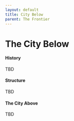 ```yaml
---
layout: default
title: City Below
parent: The Frontier
---
```


# The City Below

#### History

TBD

#### Structure

TBD

#### The City Above

TBD